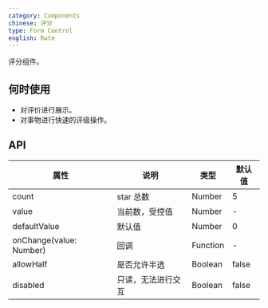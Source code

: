 ```yaml
---
category: Components
chinese: 评分
type: Form Control
english: Rate
---
```


评分组件。

## 何时使用

- 对评价进行展示。
- 对事物进行快速的评级操作。

## API

| 属性        | 说明           | 类型               | 默认值       |
|------------|----------------|-------------------|-------------|
| count    | star 总数 | Number | 5 |
| value | 当前数，受控值 | Number | - |
| defaultValue | 默认值 | Number | 0 |
| onChange(value: Number) | 回调   | Function | - |
| allowHalf | 是否允许半选   | Boolean | false |
| disabled | 只读，无法进行交互 | Boolean | false |
